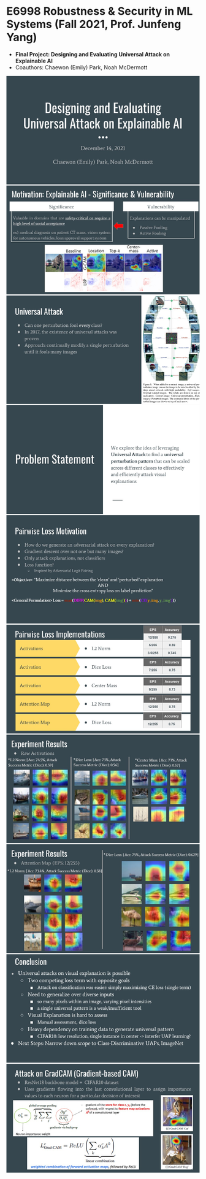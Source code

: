 # E6998 Robustness & Security in ML Systems (Fall 2021, Prof. Junfeng Yang)

- **Final Project: Designing and Evaluating Universal Attack on Explainable AI**
- Coauthors: Chaewon (Emily) Park, Noah McDermott

<p align="center">
  <img src="assets/슬라이드1.JPG" />
  <img src="assets/슬라이드2.JPG" />
  <img src="assets/슬라이드3.JPG" />
  <img src="assets/슬라이드4.JPG" />
  <img src="assets/슬라이드5.JPG" />
  <img src="assets/슬라이드6.JPG" />
  <img src="assets/슬라이드7.JPG" />
  <img src="assets/슬라이드8.JPG" />
  <img src="assets/슬라이드9.JPG" />
  <img src="assets/슬라이드11.JPG" />
</p>
